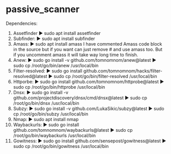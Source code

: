 # passive_scanner
Dependencies:
1) Assetfinder 
▶ sudo apt install assetfinder 
2) Subfinder:
▶ sudo apt install subfinder
3) Amass:
▶ sudo apt install amass 
I have commented Amass code block in the source but if you want can just remove # and use amass too. But if you uncomment amass it will take way long time to finish.
4) Anew:
▶ sudo go install -v github.com/tomnomnom/anew@latest
▶ sudo cp /root/go/bin/anew /usr/local/bin
5) Filter-resolved:
▶ sudo go install github.com/tomnomnom/hacks/filter-resolved@latest
▶ sudo cp /root/go/bin/filter-resolved /usr/local/bin
6) Httporbe:
▶ sudo go install github.com/tomnomnom/httprobe@latest
▶ sudo cp /root/go/bin/httprobe /usr/local/bin
7) Dnsx:
▶ sudo go install -v github.com/projectdiscovery/dnsx/cmd/dnsx@latest
▶ sudo cp /root/go/bin/dnsx /usr/local/bin
8) Subzy:
▶ sudo go install -v github.com/LukaSikic/subzy@latest
▶ sudo cp /root/go/bin/subzy /usr/local/bin
9) Nmap:
▶ sudo apt install nmap 
10) Waybackurls:
▶ sudo go install github.com/tomnomnom/waybackurls@latest
▶ sudo cp /root/go/bin/waybackurls /usr/local/bin
11) Gowitness:
▶ sudo go install github.com/sensepost/gowitness@latest
▶ sudo cp /root/go/bin/gowitness /usr/local/bin